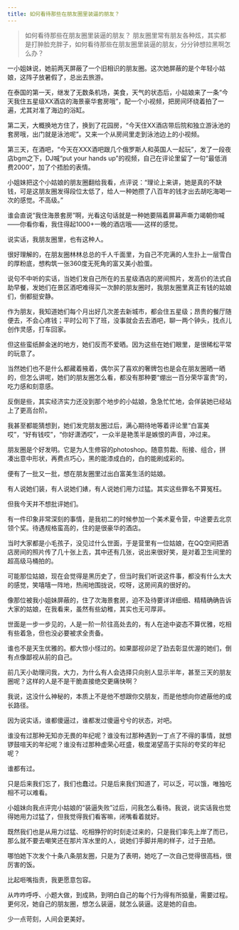 ```yaml
---
title: 如何看待那些在朋友圈里装逼的朋友？
---
```


> 如何看待那些在朋友圈里装逼的朋友？
朋友圈里常有朋友各种炫，其实都是打肿脸充胖子，如何看待那些在朋友圈里装逼的朋友，分分钟想拉黑啊怎么办？

一小姐妹说，她前两天屏蔽了一个旧相识的朋友圈。这次她屏蔽的是个年轻小姑娘，这阵子放暑假了，总出去旅游。

在泰国的第一天，继发了无数条机场，美食，天气的状态后，小姑娘来了一条“今天我住五星级XX酒店的海景豪华套房哦”，配一个小视频，把房间环绕着拍了一遍，尤其对准了海边的浴缸。

第二天，大概换地方住了，换到了花园房，“今天住XX酒店带后院和独立游泳池的套房哦，出门就是泳池呢”。又来一个从房间里走到泳池边上的小视频。

第三天，在酒吧，“今天在XXX酒吧跟几个俄罗斯人和英国人一起玩”，发了一段夜店bgm之下，DJ喊“put your hands up”的视频，自己在评论里留了一句“最低消费2000”，加了个捂脸的表情。

小姐妹把这个小姑娘的朋友圈翻给我看，点评说：“理论上来讲，她是真的不缺钱，可是这朋友圈发得段位太低了，给人一种她攒了八百年的钱才出去胡吃海喝一次的感觉。不高级。”

谁会直说“我住海景套房”啊，光看这句话就是一种她要隔着屏幕声嘶力竭朝你喊——你看你看，我住得起1000+一晚的酒店哦——这样的感觉。

说实话，我朋友圈里，也有这种人。

很好理解的，在朋友圈林林总总的千人千面里，为自己不完满的人生扑上一层雪白的厚粉底，想构筑一张360度无死角的富又美小脸蛋。

说句不中听的实话，当她们发自己所在的五星级酒店的房间照片，发高价的法式自助早餐，发她们在景区酒吧难得买一次醉的朋友圈时，我朋友圈里真正有钱的姑娘们，倒都挺安静。

作为朋友，我知道她们每个月出好几次差去新城市，都会住五星级；昂贵的餐厅随便去，不会心疼钱；平时公司下了班，没事就会去去酒吧，聊一两个钟头，找点儿创作灵感，打车回家。

但这些蛮纸醉金迷的地方，她们反而不爱晒。因为这些在她们眼里，是很稀松平常的玩意了。

当然她们也不是什么都藏着掖着，偶尔买了喜欢的奢牌包也是会在朋友圈晒一晒的，但怎么讲呢，她们的朋友圈怎么看，都没有那种要“绷出一百分荣华富贵”的，吃力感和刻意感。

反倒是些，其实经济实力还没到那个地步的小姑娘，急急忙忙地，会佯装她已经站上了更高台阶。

我甚至都能猜想到，她们发完朋友圈过后，满心期待地等着评论里“白富美哎”，“好有钱哎”，“你好潇洒哎”，一众半是艳羡半是嫉恨的声音，冲过来。

朋友圈是个好发明。它是为人生修容的photoshop。随意剪裁、衔接、组合，拼凑出意中形状，再费点巧心，黑的能漆成白的，白的能刷成彩的。

便有了一批又一批，想在朋友圈里过出白富美生活的姑娘。

有人说她们装，有人说她们婊，有人说她们用力过猛。其实这些罪名不算冤枉。

但我今天并不想批评她们。

有一件印象非常深刻的事情，是我初二的时候参加一个美术夏令营，中途要去北京领个奖。待遇规格蛮高的，住的是很豪华的酒店。

当时大家都是小毛孩子，没见过什么世面，于是营里有一位姑娘，在QQ空间把酒店房间的照片传了几十张上去，其中还有几张，说出来很好笑，是对着卫生间里的超高级马桶拍的。

可能那位姑娘，现在会觉得是黑历史了，但当时我们听说这件事，都没有什么太大的感觉，笑嘻嘻一阵地，热闹地围拢说，哎呀，这房间真的很好的。

像那位被我小姐妹屏蔽的，住了次海景套房，迫不及待要详详细细、精精确确告诉大家的姑娘，在我看来，虽然有些幼稚，其实也无可厚非。

世面是一步一步见的，人是一阶一阶往高处去的，有人在途中姿态不算优雅，吃相有些着急，但也没必要被求全责备。

谁也不是天生优雅的。都大惊小怪过的。如果鄙视卯足了劲去彰显优渥的她们，倒有点像鄙视从前的自己。

前几天小助理问我，大力，为什么有人会选择只向别人显示半年，甚至三天的朋友圈呢？这样的人是不是干脆直接绝交更痛快啊？

我说，这没什么神秘的，本质上不是他不想跟你交朋友，而是他想向你遮蔽他的成长路径。

因为说实话，谁都傻逼过，谁都发过傻逼兮兮的状态，对吧。

谁没有过那种无知亦无畏的年纪呢？谁没有过那种遇到一丁点了不得的事情，就想锣鼓喧天的年纪呢？谁没有过那种虚荣心旺盛，极度渴望高于实际的夸奖的年纪呢？

谁都有过。

只是后来我们忘了，我们也蠢过。只是后来我们知道了，可以乏，可以饿，唯独吃相不可以难看。

小姐妹向我点评完小姑娘的“装逼失败”过后，问我怎么看待。我说，说实话我也觉得她用力过猛了，但我觉得我们看客嘛，闭嘴看着就好。

既然我们也是从用力过猛、吃相狰狞的时刻走过来的，只是我们率先上岸了而已，那么就不要去嘲笑还在那片浑水里的人，说她们手脚并用的样子，过于丑陋。

哪怕她下次发个十条八条朋友圈，只是为了表明，她吃了一次自己觉得很高档，很厉害的饭。

比起咂嘴指责，我更愿意包容。

从咋咋呼呼、小题大做，到成熟，到明白自己的每个行为得有所掂量，需要过程。更何况，她自己的朋友圈，想怎么装逼，就怎么装逼。这是她的自由。

少一点苛刻，人间会更美好。

